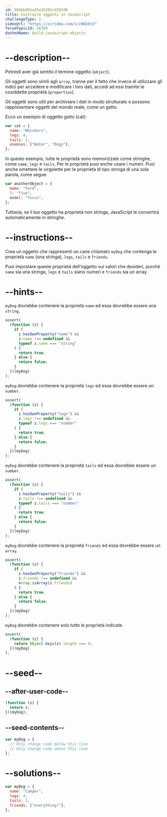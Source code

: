 ```yaml
---
id: 56bbb991ad1ed5201cd392d0
title: Costruire oggetti in JavaScript
challengeType: 1
videoUrl: "https://scrimba.com/c/cWGkbtd"
forumTopicId: 16769
dashedName: build-javascript-objects
---
```


# --description--

Potresti aver già sentito il termine oggetto (`object`).

Gli oggetti sono simili agli `array`, tranne per il fatto che invece di utilizzare gli indici per accedere e modificare i loro dati, accedi ad essi tramite le cosiddette proprietà (`properties`).

Gli oggetti sono utili per archiviare i dati in modo strutturato e possono rappresentare oggetti del mondo reale, come un gatto.

Ecco un esempio di oggetto gatto (cat):

```js
var cat = {
  name: "Whiskers",
  legs: 4,
  tails: 1,
  enemies: ["Water", "Dogs"],
};
```

In questo esempio, tutte le proprietà sono memorizzate come stringhe, come `name`, `legs` e `tails`. Per le proprietà puoi anche usare i numeri. Puoi anche omettere le virgolette per le proprietà di tipo stringa di una sola parola, come segue:

```js
var anotherObject = {
  make: "Ford",
  5: "five",
  model: "focus",
};
```

Tuttavia, se il tuo oggetto ha proprietà non stringa, JavaScript le convertirà automaticamente in stringhe.

# --instructions--

Crea un oggetto che rappresenti un cane chiamato `myDog` che contenga le proprietà `name` (una stringa), `legs`, `tails` e `friends`.

Puoi impostare queste proprietà dell'oggetto sui valori che desideri, purché `name` sia una stringa, `legs` e `tails` siano numeri e `friends` sia un array.

# --hints--

`myDog` dovrebbe contenere la proprietà `name` ed essa dovrebbe essere una `string`.

```js
assert(
  (function (z) {
    if (
      z.hasOwnProperty("name") &&
      z.name !== undefined &&
      typeof z.name === "string"
    ) {
      return true;
    } else {
      return false;
    }
  })(myDog)
);
```

`myDog` dovrebbe contenere la proprietà `legs` ed essa dovrebbe essere un `number`.

```js
assert(
  (function (z) {
    if (
      z.hasOwnProperty("legs") &&
      z.legs !== undefined &&
      typeof z.legs === "number"
    ) {
      return true;
    } else {
      return false;
    }
  })(myDog)
);
```

`myDog` dovrebbe contenere la proprietà `tails` ed essa dovrebbe essere un `number`.

```js
assert(
  (function (z) {
    if (
      z.hasOwnProperty("tails") &&
      z.tails !== undefined &&
      typeof z.tails === "number"
    ) {
      return true;
    } else {
      return false;
    }
  })(myDog)
);
```

`myDog` dovrebbe contenere la proprietà `friends` ed essa dovrebbe essere un `array`.

```js
assert(
  (function (z) {
    if (
      z.hasOwnProperty("friends") &&
      z.friends !== undefined &&
      Array.isArray(z.friends)
    ) {
      return true;
    } else {
      return false;
    }
  })(myDog)
);
```

`myDog` dovrebbe contenere solo tutte le proprietà indicate.

```js
assert(
  (function (z) {
    return Object.keys(z).length === 4;
  })(myDog)
);
```

# --seed--

## --after-user-code--

```js
(function (z) {
  return z;
})(myDog);
```

## --seed-contents--

```js
var myDog = {
  // Only change code below this line
  // Only change code above this line
};
```

# --solutions--

```js
var myDog = {
  name: "Camper",
  legs: 4,
  tails: 1,
  friends: ["everything!"],
};
```
